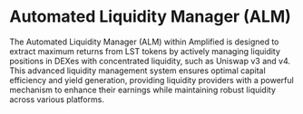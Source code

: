 # Automated Liquidity Manager (ALM)

The Automated Liquidity Manager (ALM) within Amplified is designed to extract maximum returns from LST tokens by actively managing liquidity positions in DEXes with concentrated liquidity, such as Uniswap v3 and v4. This advanced liquidity management system ensures optimal capital efficiency and yield generation, providing liquidity providers with a powerful mechanism to enhance their earnings while maintaining robust liquidity across various platforms.
